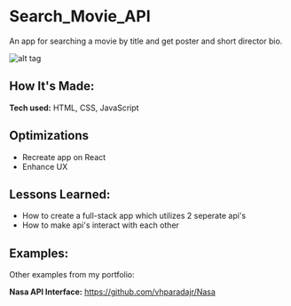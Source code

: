 # Search_Movie_API

An app for searching a movie by title and get poster and short director bio. 

![alt tag](https://i.imgur.com/tMPnJwF.png)

## How It's Made:

**Tech used:** HTML, CSS, JavaScript


## Optimizations

- Recreate app on React
- Enhance UX

## Lessons Learned:
- How to create a full-stack app which utilizes 2 seperate api's
- How to make api's interact with each other


## Examples:
Other examples from my portfolio:

**Nasa API Interface:** https://github.com/vhparadajr/Nasa
